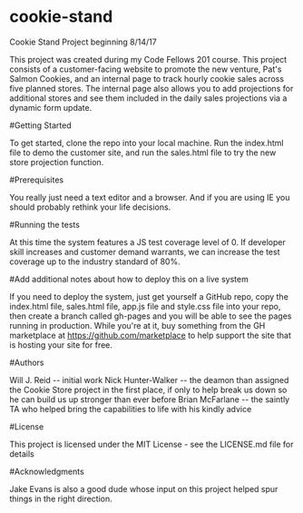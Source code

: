 # cookie-stand
Cookie Stand Project beginning 8/14/17

This project was created during my Code Fellows 201 course.  This project consists of a customer-facing website to promote the new venture, Pat's Salmon Cookies, and an internal page to track hourly cookie sales across five planned stores.  The internal page also allows you to add projections for additional stores and see them included in the daily sales projections via a dynamic form update.

#Getting Started

To get started, clone the repo into your local machine.  Run the index.html file to demo the customer site, and run the sales.html file to try the new store projection function.

#Prerequisites

You really just need a text editor and a browser.  And if you are using IE you should probably rethink your life decisions.

#Running the tests

At this time the system features a JS test coverage level of 0.  If developer skill increases and customer demand warrants, we can increase the test coverage up to the industry standard of 80%.


#Add additional notes about how to deploy this on a live system

If you need to deploy the system, just get yourself a GitHub repo, copy the index.html file, sales.html file, app.js file and style.css file into your repo, then create a branch called gh-pages and you will be able to see the pages running in production.  While you're at it, buy something from the GH marketplace at https://github.com/marketplace to help support the site that is hosting your site for free.


#Authors

Will J. Reid -- initial work
Nick Hunter-Walker -- the deamon than assigned the Cookie Store project in the first place, if only to help break us down so he can build us up stronger than ever before
Brian McFarlane -- the saintly TA who helped bring the capabilities to life with his kindly advice

#License

This project is licensed under the MIT License - see the LICENSE.md file for details

#Acknowledgments

Jake Evans is also a good dude whose input on this project helped spur things in the right direction.
